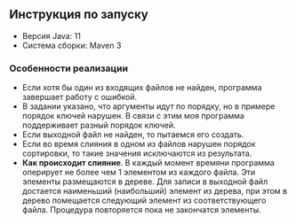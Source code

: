 ## Инструкция по запуску

* Версия Java: 11
* Система сборки: Maven 3

### Особенности реализации
* Если хотя бы один из входящих файлов не найден, программа завершает работу с ошибкой.
* В задании указано, что аргументы идут по порядку, но в примере порядок ключей нарушен. В связи с этим моя программа поддерживает разный порядок ключей.
* Если выходной файл не найден, то пытаемся его создать.
* Если во время слияния в одном из файлов нарушен порядок сортировки, то такие значения исключаются из результата.
* **Как происходит слияние**. В каждый момент времяни программа оперирует не более чем 1 элементом из каждого файла.
  Эти элементы размещаются в дереве. Для записи в выходной файл достается наименьший (наибольший) элемент из дерева, при этом в дерево помещается следующий элемент из соответствующего файла.
  Процедура повторяется пока не закончатся элементы.
